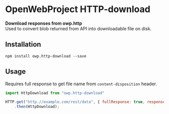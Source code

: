 # OpenWebProject HTTP-download

**Download responses from owp.http**    
Used to convert blob returned from API into downloadable file on disk. 

## Installation
`npm install owp.http-download --save`

## Usage
Requires full response to get file name from `content-disposition` header.

```javascript
import HttpDownload from "owp.http-download"

HTTP.get("http.//example.com/rest/data", { fullResponse: true, responseType: "blob" })
    .then(HttpDownload);
```